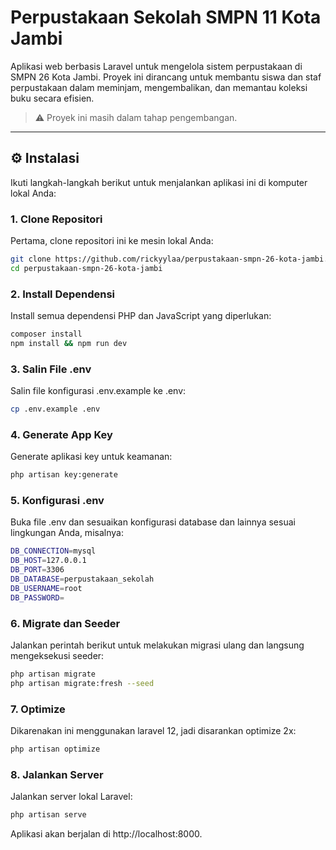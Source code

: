 # Perpustakaan Sekolah SMPN 11 Kota Jambi

Aplikasi web berbasis Laravel untuk mengelola sistem perpustakaan di SMPN 26 Kota Jambi. Proyek ini dirancang untuk membantu siswa dan staf perpustakaan dalam meminjam, mengembalikan, dan memantau koleksi buku secara efisien.

> ⚠️ Proyek ini masih dalam tahap pengembangan.

---

## ⚙️ Instalasi

Ikuti langkah-langkah berikut untuk menjalankan aplikasi ini di komputer lokal Anda:

### 1. Clone Repositori

Pertama, clone repositori ini ke mesin lokal Anda:

```bash
git clone https://github.com/rickyylaa/perpustakaan-smpn-26-kota-jambi.git
cd perpustakaan-smpn-26-kota-jambi
```

### 2. Install Dependensi

Install semua dependensi PHP dan JavaScript yang diperlukan:

```bash
composer install
npm install && npm run dev
```

### 3. Salin File .env

Salin file konfigurasi .env.example ke .env:

```bash
cp .env.example .env
```

### 4. Generate App Key

Generate aplikasi key untuk keamanan:

```bash
php artisan key:generate
```

### 5. Konfigurasi .env

Buka file .env dan sesuaikan konfigurasi database dan lainnya sesuai lingkungan Anda, misalnya:

```bash
DB_CONNECTION=mysql
DB_HOST=127.0.0.1
DB_PORT=3306
DB_DATABASE=perpustakaan_sekolah
DB_USERNAME=root
DB_PASSWORD=
```

### 6. Migrate dan Seeder

Jalankan perintah berikut untuk melakukan migrasi ulang dan langsung mengeksekusi seeder:

```bash
php artisan migrate
php artisan migrate:fresh --seed
```

### 7. Optimize

Dikarenakan ini menggunakan laravel 12, jadi disarankan optimize 2x:

```bash
php artisan optimize
```
### 8. Jalankan Server

Jalankan server lokal Laravel:

```bash
php artisan serve
```

Aplikasi akan berjalan di http://localhost:8000.
